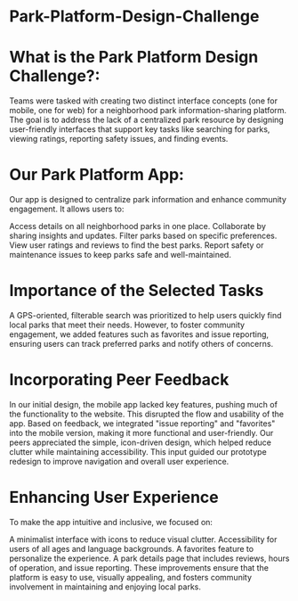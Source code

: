# Park-Platform-Design-Challenge

# What is the Park Platform Design Challenge?:
Teams were tasked with creating two distinct interface concepts (one for mobile, one for web) for a neighborhood park information-sharing platform. The goal is to address the lack of a centralized park resource by designing user-friendly interfaces that support key tasks like searching for parks, viewing ratings, reporting safety issues, and finding events.

# Our Park Platform App:
Our app is designed to centralize park information and enhance community engagement. It allows users to:

Access details on all neighborhood parks in one place.
Collaborate by sharing insights and updates.
Filter parks based on specific preferences.
View user ratings and reviews to find the best parks.
Report safety or maintenance issues to keep parks safe and well-maintained.

# Importance of the Selected Tasks
A GPS-oriented, filterable search was prioritized to help users quickly find local parks that meet their needs. However, to foster community engagement, we added features such as favorites and issue reporting, ensuring users can track preferred parks and notify others of concerns.

# Incorporating Peer Feedback
In our initial design, the mobile app lacked key features, pushing much of the functionality to the website. This disrupted the flow and usability of the app. Based on feedback, we integrated "issue reporting" and "favorites" into the mobile version, making it more functional and user-friendly. Our peers appreciated the simple, icon-driven design, which helped reduce clutter while maintaining accessibility. This input guided our prototype redesign to improve navigation and overall user experience.

# Enhancing User Experience
To make the app intuitive and inclusive, we focused on:

A minimalist interface with icons to reduce visual clutter.
Accessibility for users of all ages and language backgrounds.
A favorites feature to personalize the experience.
A park details page that includes reviews, hours of operation, and issue reporting.
These improvements ensure that the platform is easy to use, visually appealing, and fosters community involvement in maintaining and enjoying local parks.
